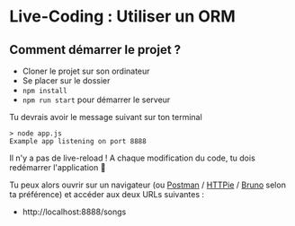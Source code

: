 # Live-Coding : Utiliser un ORM

## Comment démarrer le projet ?

- Cloner le projet sur son ordinateur
- Se placer sur le dossier
- `npm install`
- `npm run start` pour démarrer le serveur

Tu devrais avoir le message suivant sur ton terminal

```shell
> node app.js
Example app listening on port 8888
```

Il n'y a pas de live-reload ! A chaque modification du code, tu dois redémarrer l'application 😬

Tu peux alors ouvrir sur un navigateur (ou [Postman](https://www.postman.com/) / [HTTPie](https://httpie.io/) / [Bruno](https://www.usebruno.com/) selon ta préférence) et accéder aux deux URLs suivantes :

- http://localhost:8888/songs
